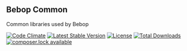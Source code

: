 Bebop Common
---

Common libraries used by Bebop

[![Code Climate](https://codeclimate.com/github/ponticlaro/bebop-common/badges/gpa.svg)](https://codeclimate.com/github/ponticlaro/bebop)
[![Latest Stable Version](https://poser.pugx.org/ponticlaro/bebop-common/v/stable.png)](https://packagist.org/packages/ponticlaro/bebop)
[![License](https://poser.pugx.org/ponticlaro/bebop-common/license.png)](https://packagist.org/packages/ponticlaro/bebop)
[![Total Downloads](https://poser.pugx.org/ponticlaro/bebop-common/downloads.png)](https://packagist.org/packages/ponticlaro/bebop)
[![composer.lock available](https://poser.pugx.org/ponticlaro/bebop-common/composerlock)](https://packagist.org/packages/ponticlaro/bebop-common)